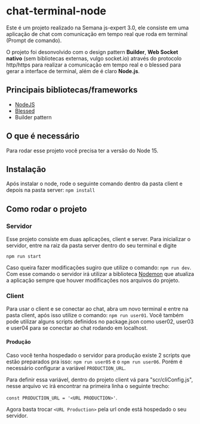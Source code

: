 # chat-terminal-node

Este é um projeto realizado na Semana js-expert 3.0, ele consiste em uma aplicação de chat com comunicação em tempo real que roda em terminal (Prompt de comando).

O projeto foi desonvolvido com o design pattern <b>Builder</b>,  <b>Web Socket nativo</b> (sem bibliotecas externas, vulgo socket.io)  através do protocolo http/https para realizar a comunicação em tempo real e o blessed para gerar a interface de terminal, além de é claro <b>Node.js</b>.

## Principais bibliotecas/frameworks
*  [NodeJS](https://nodejs.org/en/)
*  [Blessed](https://github.com/chjj/blessed)
*  Builder pattern


## O que é necessário
Para rodar esse projeto você precisa ter a versão do Node 15. 

## Instalação
Após instalar o node, rode o seguinte comando dentro da pasta client e depois na pasta server:
`npm install`

## Como rodar o projeto

### Servidor
Esse projeto consiste em duas aplicações, client e server. Para inicializar o servidor, entre na raiz da pasta server dentro do seu terminal e digite 

`npm run start`

Caso queira fazer modificações sugiro que utilize o comando: `npm run dev`.  Com esse comando o servidor irá utilizar a biblioteca [Nodemon](https://nodemon.io/) que atualiza a aplicação sempre que houver modificações nos arquivos do projeto.

### Client
Para usar o client e se conectar ao chat, abra um novo terminal e entre na pasta client, após isso utilize o comando: `npm run user01`.
Você também pode utilizar alguns scripts definidos no package.json como user02, user03 e user04 para se conectar ao chat rodando em localhost.

#### Produção
Caso você tenha hospedado o servidor para produção existe 2 scripts que estão preparados pra isso: `npm run user05` e o `npm run user06`. 
Porém é necessário configurar a variável `PRODUCTION_URL`. 

Para definir essa variável, dentro do projeto client vá para "scr/cliConfig.js", nesse arquivo vc irá encontrar na primeira linha o seguinte trecho:

 `const PRODUCTION_URL = '<URL PRODUCTION>'`.

Agora basta trocar `<URL Production>` pela url onde está hospedado o seu servidor.
